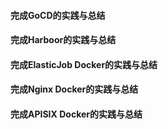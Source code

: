 #### 完成GoCD的实践与总结

#### 完成Harboor的实践与总结

#### 完成ElasticJob Docker的实践与总结

#### 完成Nginx Docker的实践与总结

#### 完成APISIX Docker的实践与总结